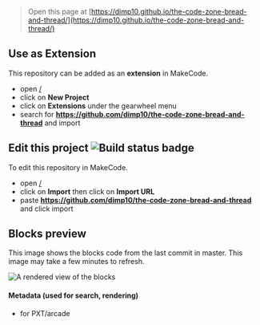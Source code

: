  


> Open this page at [https://dimp10.github.io/the-code-zone-bread-and-thread/](https://dimp10.github.io/the-code-zone-bread-and-thread/)

## Use as Extension

This repository can be added as an **extension** in MakeCode.

* open [/](/)
* click on **New Project**
* click on **Extensions** under the gearwheel menu
* search for **https://github.com/dimp10/the-code-zone-bread-and-thread** and import

## Edit this project ![Build status badge](https://github.com/dimp10/the-code-zone-bread-and-thread/workflows/MakeCode/badge.svg)

To edit this repository in MakeCode.

* open [/](/)
* click on **Import** then click on **Import URL**
* paste **https://github.com/dimp10/the-code-zone-bread-and-thread** and click import

## Blocks preview

This image shows the blocks code from the last commit in master.
This image may take a few minutes to refresh.

![A rendered view of the blocks](https://github.com/dimp10/the-code-zone-bread-and-thread/raw/master/.github/makecode/blocks.png)

#### Metadata (used for search, rendering)

* for PXT/arcade
<script src="https://makecode.com/gh-pages-embed.js"></script><script>makeCodeRender("{{ site.makecode.home_url }}", "{{ site.github.owner_name }}/{{ site.github.repository_name }}");</script>
